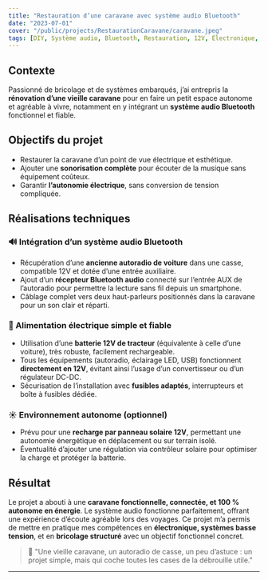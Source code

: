 ```yaml
---
title: "Restauration d’une caravane avec système audio Bluetooth"
date: "2023-07-01"
cover: "/public/projects/RestaurationCaravane/caravane.jpeg"
tags: [DIY, Système audio, Bluetooth, Restauration, 12V, Électronique, Bricolage]
---
```


## Contexte

Passionné de bricolage et de systèmes embarqués, j’ai entrepris la **rénovation d’une vieille caravane** pour en faire un petit espace autonome et agréable à vivre, notamment en y intégrant un **système audio Bluetooth** fonctionnel et fiable.

## Objectifs du projet

- Restaurer la caravane d’un point de vue électrique et esthétique.
- Ajouter une **sonorisation complète** pour écouter de la musique sans équipement coûteux.
- Garantir **l’autonomie électrique**, sans conversion de tension compliquée.

## Réalisations techniques

### 🔊 Intégration d’un système audio Bluetooth

- Récupération d’une **ancienne autoradio de voiture** dans une casse, compatible 12V et dotée d’une entrée auxiliaire.
- Ajout d’un **récepteur Bluetooth audio** connecté sur l’entrée AUX de l’autoradio pour permettre la lecture sans fil depuis un smartphone.
- Câblage complet vers deux haut-parleurs positionnés dans la caravane pour un son clair et réparti.

### 🔋 Alimentation électrique simple et fiable

- Utilisation d’une **batterie 12V de tracteur** (équivalente à celle d’une voiture), très robuste, facilement rechargeable.
- Tous les équipements (autoradio, éclairage LED, USB) fonctionnent **directement en 12V**, évitant ainsi l’usage d’un convertisseur ou d’un régulateur DC-DC.
- Sécurisation de l’installation avec **fusibles adaptés**, interrupteurs et boîte à fusibles dédiée.

### ☀️ Environnement autonome (optionnel)

- Prévu pour une **recharge par panneau solaire 12V**, permettant une autonomie énergétique en déplacement ou sur terrain isolé.
- Éventualité d’ajouter une régulation via contrôleur solaire pour optimiser la charge et protéger la batterie.

## Résultat

Le projet a abouti à une **caravane fonctionnelle, connectée, et 100 % autonome en énergie**. Le système audio fonctionne parfaitement, offrant une expérience d’écoute agréable lors des voyages. Ce projet m’a permis de mettre en pratique mes compétences en **électronique, systèmes basse tension**, et en **bricolage structuré** avec un objectif fonctionnel concret.

> 💬 "Une vieille caravane, un autoradio de casse, un peu d’astuce : un projet simple, mais qui coche toutes les cases de la débrouille utile."

---